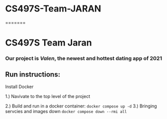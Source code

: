 
# CS497S-Team-JARAN

=======
# CS497S Team Jaran

### Our project is _Valen_, the newest and **hottest** dating app of 2021

## Run instructions:

Install Docker

1.) Navivate to the top level of the project

2.) Build and run in a docker container:
    `docker compose up -d`
3.) Bringing servcies and images down
    `docker compose down --rmi all`

